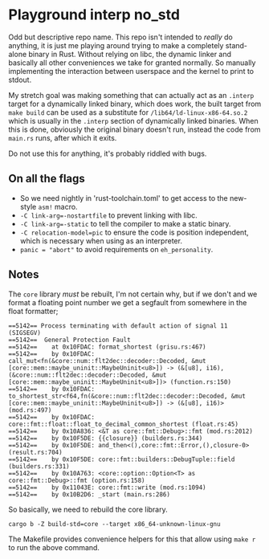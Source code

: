 # Playground interp no_std

Odd but descriptive repo name. This repo isn't intended to _really_ do anything, it is just me
playing around trying to make a completely stand-alone binary in Rust. Without relying on libc, the
dynamic linker and basically all other conveniences we take for granted normally. So manually
implementing the interaction between userspace and the kernel to print to stdout.

My stretch goal was making something that can actually act as an `.interp` target for a dynamically
linked binary, which does work, the built target from `make build` can be used as a substitute for
`/lib64/ld-linux-x86-64.so.2` which is usually in the `.interp` section of dynamically linked
binaries. When this is done, obviously the original binary doesn't run, instead the code from
`main.rs` runs, after which it exits.

Do not use this for anything, it's probably riddled with bugs.

## On all the flags
- So we need nightly in 'rust-toolchain.toml' to get access to the new-style `asm!` macro.
- `-C link-arg=-nostartfile` to prevent linking with libc.
- `-C link-arg=-static` to tell the compiler to make a static binary.
- `-C relocation-model=pic` to ensure the code is position independent, which is necessary when using as an interpreter.
- `panic = "abort"` to avoid requirements on `eh_personality`.


## Notes
The `core` library _must_ be rebuilt, I'm not certain why, but if we don't and we format a 
floating point number we get a segfault from somewhere in the float formatter;
```
==5142== Process terminating with default action of signal 11 (SIGSEGV)
==5142==  General Protection Fault
==5142==    at 0x10FDAC: format_shortest (grisu.rs:467)
==5142==    by 0x10FDAC: call_mut<fn(&core::num::flt2dec::decoder::Decoded, &mut [core::mem::maybe_uninit::MaybeUninit<u8>]) -> (&[u8], i16),(&core::num::flt2dec::decoder::Decoded, &mut [core::mem::maybe_uninit::MaybeUninit<u8>])> (function.rs:150)
==5142==    by 0x10FDAC: to_shortest_str<f64,fn(&core::num::flt2dec::decoder::Decoded, &mut [core::mem::maybe_uninit::MaybeUninit<u8>]) -> (&[u8], i16)> (mod.rs:497)
==5142==    by 0x10FDAC: core::fmt::float::float_to_decimal_common_shortest (float.rs:45)
==5142==    by 0x10A836: <&T as core::fmt::Debug>::fmt (mod.rs:2012)
==5142==    by 0x10F5DE: {{closure}} (builders.rs:344)
==5142==    by 0x10F5DE: and_then<(),core::fmt::Error,(),closure-0> (result.rs:704)
==5142==    by 0x10F5DE: core::fmt::builders::DebugTuple::field (builders.rs:331)
==5142==    by 0x10A763: <core::option::Option<T> as core::fmt::Debug>::fmt (option.rs:158)
==5142==    by 0x11043E: core::fmt::write (mod.rs:1094)
==5142==    by 0x10B2D6: _start (main.rs:286)
```

So basically, we need to rebuild the core library.
```
cargo b -Z build-std=core --target x86_64-unknown-linux-gnu
```

The Makefile provides convenience helpers for this that allow using `make r` to run the above command.

